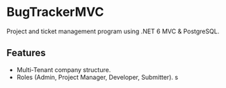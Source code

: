 # BugTrackerMVC

Project and ticket management program using .NET 6 MVC & PostgreSQL.

## Features

- Multi-Tenant company structure.
- Roles (Admin, Project Manager, Developer, Submitter).
  s
